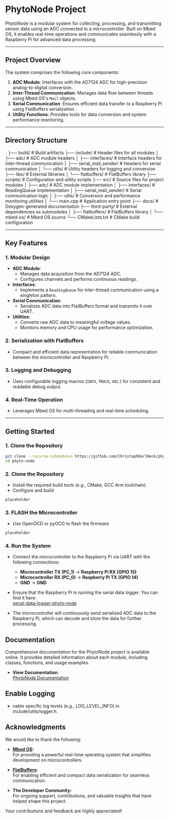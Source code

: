 # **PhytoNode Project**

PhytoNode is a modular system for collecting, processing, and transmitting sensor data using an ADC connected to a microcontroller. Built on Mbed OS, it enables real-time operations and communicates seamlessly with a Raspberry Pi for advanced data processing.

---

## **Project Overview**

The system comprises the following core components:
1. **ADC Module**: Interfaces with the AD7124 ADC for high-precision analog-to-digital conversion.
2. **Inter-Thread Communication**: Manages data flow between threads using Mbed OS's `Mail` objects.
3. **Serial Communication**: Ensures efficient data transfer to a Raspberry Pi using FlatBuffers serialization.
4. **Utility Functions**: Provides tools for data conversion and system performance monitoring.

---

## **Directory Structure**

.
├── build/                          # Build artifacts
├── include/                        # Header files for all modules
│   ├── adc/                        # ADC module headers
│   ├── interfaces/                 # Interface headers for inter-thread communication
│   ├── serial_mail_sender/         # Headers for serial communication
│   └── utils/                      # Utility headers for logging and conversion
├── libs/                           # External libraries
│   └── flatbuffers/                # FlatBuffers library
├── scripts/                        # Configuration and utility scripts
├── src/                            # Source files for project modules
│   ├── adc/                        # ADC module implementation
│   ├── interfaces/                 # ReadingQueue implementation
│   ├── serial_mail_sender/         # Serial communication logic
│   ├── utils/                      # Conversion and performance monitoring utilities
│   └── main.cpp                    # Application entry point
├── docs/                           # Doxygen-generated documentation
├── third-party/                    # External dependencies as submodules
│   ├── flatbuffers/                # FlatBuffers library
│   └── mbed-os/                    # Mbed OS source
└── CMakeLists.txt                  # CMake build configuration


---

## **Key Features**

### 1. Modular Design
- **ADC Module**:
  - Manages data acquisition from the AD7124 ADC.
  - Configures channels and performs continuous readings.
- **Interfaces**:
  - Implements a `ReadingQueue` for inter-thread communication using a singleton pattern.
- **Serial Communication**:
  - Serializes ADC data into FlatBuffers format and transmits it over UART.
- **Utilities**:
  - Converts raw ADC data to meaningful voltage values.
  - Monitors memory and CPU usage for performance optimization.

### 2. Serialization with FlatBuffers
- Compact and efficient data representation for reliable communication between the microcontroller and Raspberry Pi.

### 3. Logging and Debugging
- Uses configurable logging macros (`INFO`, `TRACE`, etc.) for consistent and readable debug output.

### 4. Real-Time Operation
- Leverages Mbed OS for multi-threading and real-time scheduling.

---

## **Getting Started**

### 1. Clone the Repository
```bash
git clone --recurse-submodules https://github.com/ChristophKarlHeck/phyto-node.git
cd phyto-node
```

### 2. Clone the Repository
- Install the required build tools (e.g., CMake, GCC Arm toolchain).
- Configure and build
```bash
placeholder
```

### 3. FLASH the Microcontroller
- Use OpenOCD or pyOCD to flash the firmware
```bash
placeholder
```

### 4. Run the System

- Connect the microcontroller to the Raspberry Pi via UART with the following connections:
  - **Microcontroller TX (PC_1)** -> **Raspberry Pi RX (GPIO 15)**
  - **Microcontroller RX (PC_0)** -> **Raspberry Pi TX (GPIO 14)**
  - **GND** -> **GND**

- Ensure that the Raspberry Pi is running the serial data logger. You can find it here:  
  [serial-data-logger-phyto-node](https://github.com/ChristophKarlHeck/serial-data-logger-phyto-node)

- The microcontroller will continuously send serialized ADC data to the Raspberry Pi, which can decode and store the data for further processing.


## **Documentation**

Comprehensive documentation for the PhytoNode project is available online. It provides detailed information about each module, including classes, functions, and usage examples.

- **View Documentation**:  
  [PhytoNode Documentation](https://christophkarlheck.github.io/phyto-node/)

## **Enable Logging**
- nable specific log levels (e.g., LOG_LEVEL_INFO) in include/utils/logger.h.

## **Acknowledgments**

We would like to thank the following:

- **[Mbed OS](https://os.mbed.com/):**  
  For providing a powerful real-time operating system that simplifies development on microcontrollers.

- **[FlatBuffers](https://google.github.io/flatbuffers/):**  
  For enabling efficient and compact data serialization for seamless communication.

- **The Developer Community:**  
  For ongoing support, contributions, and valuable insights that have helped shape this project.

Your contributions and feedback are highly appreciated!
